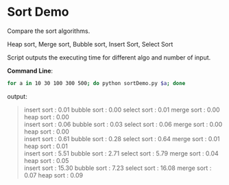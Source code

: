 # Sort Demo

Compare the sort algorithms.

Heap sort, Merge sort, Bubble sort, Insert Sort, Select Sort

Script outputs the executing time for different algo and number of input.


__Command Line__:

```bash
for a in 10 30 100 300 500; do python sortDemo.py $a; done
```  

output:
> insert sort : 0.01  bubble sort : 0.00  select sort : 0.01  merge sort : 0.00  heap sort : 0.00  
insert sort : 0.06  bubble sort : 0.03  select sort : 0.06  merge sort : 0.00  heap sort : 0.00  
insert sort : 0.61  bubble sort : 0.28  select sort : 0.64  merge sort : 0.01  heap sort : 0.01  
insert sort : 5.51  bubble sort : 2.71  select sort : 5.79  merge sort : 0.04  heap sort : 0.05  
insert sort : 15.30  bubble sort : 7.23  select sort : 16.08  merge sort : 0.07  heap sort : 0.09   
